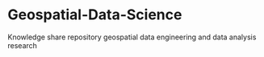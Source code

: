 # Geospatial-Data-Science
Knowledge share repository geospatial data engineering and data analysis research
